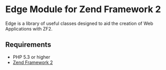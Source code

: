 # Edge Module for Zend Framework 2

Edge is a library of useful classes designed to aid the creation of Web Applications with ZF2.

## Requirements
 - PHP 5.3 or higher
 - [Zend Framework 2](http://www.github.com/zendframework/zf2)